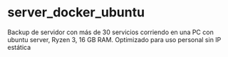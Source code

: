 # server_docker_ubuntu
Backup de servidor con más de 30 servicios corriendo en una PC con ubuntu server, Ryzen 3, 16 GB RAM. Optimizado para uso personal sin IP estática
